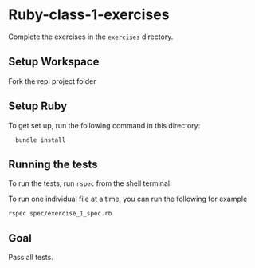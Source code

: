 # Ruby-class-1-exercises

Complete the exercises in the `exercises` directory.

## Setup Workspace

Fork the repl project folder

## Setup Ruby

To get set up, run the following command in this directory:

```ash
  bundle install
```

## Running the tests

To run the tests, run `rspec` from the shell terminal. 

To run one individual file at a time, you can run the following for example 

``rspec spec/exercise_1_spec.rb``

## Goal 

Pass all tests.
